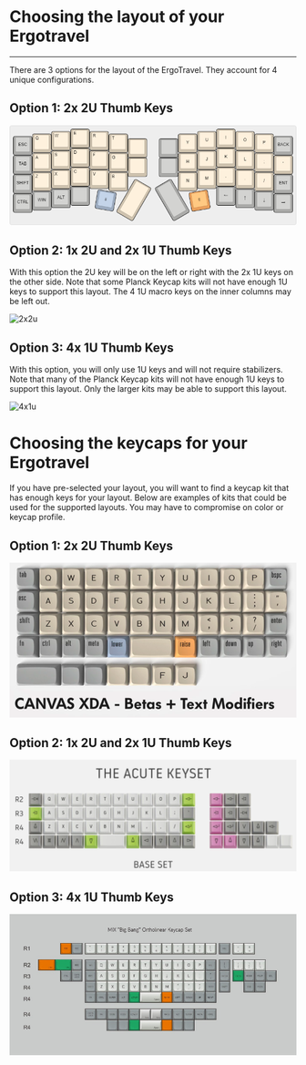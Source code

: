 # Choosing the layout of your Ergotravel

---

There are 3 options for the layout of the ErgoTravel.  They account for 4 unique configurations.


## Option 1: 2x 2U Thumb Keys

![2x2u](/images/keyboard-layout.2x2U.png)

## Option 2: 1x 2U and 2x 1U Thumb Keys
With this option the 2U key will be on the left or right with the 2x 1U keys on  the other side.
Note that some Planck Keycap kits will not have enough 1U keys to support this layout.  The 4 1U macro keys on the inner columns may be left out.

![2x2u](keyboard-layout.1x2U_2x1U.png)


## Option 3: 4x 1U Thumb Keys
With this option, you will only use 1U keys and will not require stabilizers. 
Note that many of the Planck Keycap kits will not have enough 1U keys to support this layout.  Only the larger kits may be able to support this layout.

![4x1u](keyboard-layout.4x1u.png)

# Choosing the keycaps for your Ergotravel

If you have pre-selected your layout, you will want to find a keycap kit that has enough keys for your layout.  Below are examples of kits that could be used for the supported layouts.  You may have to compromise on color or keycap profile.

## Option 1: 2x 2U Thumb Keys

![xda](/images/keycaps-xda-planck.PNG)

## Option 2: 1x 2U and 2x 1U Thumb Keys

![xda](/images/keycaps-acute-planck.PNG)

## Option 3: 4x 1U Thumb Keys

![xda](/images/keycaps-KBDFansBigBang.jpg)